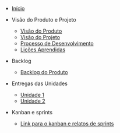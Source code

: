 - [Início](/)
- Visão do Produto e Projeto

    - [Visão do Produto](/visao-do-produto-e-projeto/visao-do-produto.md)
    - [Visão do Projeto](/visao-do-produto-e-projeto/visao-do-projeto.md)
    - [Processo de Desenvolvimento](/visao-do-produto-e-projeto/processo-de-desenvolvimento.md)
    - [Lições Aprendidas](/visao-do-produto-e-projeto/licoes-aprendidas.md)

- Backlog

    - [Backlog do Produto](/backlog/backlog.md)

- Entregas das Unidades

    - [Unidade 1](/entregas-unidades/unidade-1.md)
    - [Unidade 2](/entregas-unidades/unidade-2.md)
  
 - Kanban e sprints

    - [Link para o kanban e relatos de sprints](Kanban-sprints.md)
